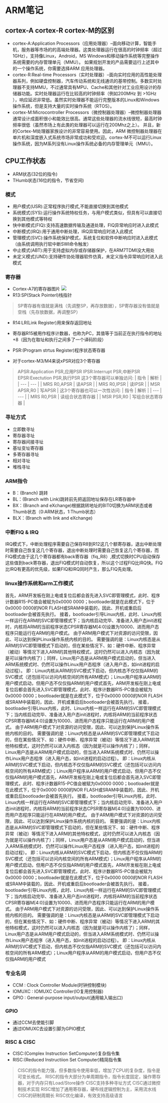 # ARM笔记

## cortex-A cortex-R cortex-M的区别
- cortex-A:Application Processors（应用处理器）–面向移动计算，智能手机，服务器等市场的的高端处理器。这类处理器运行在很高的时钟频率（超过1GHz），支持像Linux，Android，MS Windows和移动操作系统等完整操作系统需要的内存管理单元（MMU）。 如果规划开发的产品需要运行上述其中的一个操作系统，你需要选择ARM 应用处理器。
- cortex-R:Real-time Processors（实时处理器）–面向实时应用的高性能处理器系列，例如硬盘控制器，汽车传动系统和无线通讯的基带控制。多数实时处理器不支持MMU，不过通常具有MPU、Cache和其他针对工业应用设计的存储器功能。实时处理器运行在比较高的时钟频率（例如200MHz 到 >1GHz ），响应延迟非常低。虽然实时处理器不能运行完整版本的Linux和Windows操作系统，但是支持大量的实时操作系统（RTOS）。
- cortex-M:Microcontroller Processors（微控制器处理器）–微控制器处理器通常设计成面积很小和能效比很高。通常这些处理器的流水线很短，最高时钟频率很低（虽然市场上有此类的处理器可以运行在200Mhz之上）。 并且，新的Cortex-M处理器家族设计的非常容易使用。因此，ARM 微控制器处理器在单片机和深度嵌入式系统市场非常成功和受欢迎。cortex-M不可以运行Linux操作系统，因为M系列没有Linux操作系统必备的内存管理单元（MMU）。

## CPU工作状态
- ARM状态(32位的指令)
- THumb状态(16位的指令，节省空间)

### 模式
- 用户模式(USR):正常程序执行模式,不能直接切换到其他模式
- 系统模式(SYS):运行操作系统特权任务，与用户模式类似，但具有可以直接切换到其他模式等特权
- 快中断模式(FIQ):支持高速数据传输及通道处理，FIQ异常响应时进入此模式
- 中断模式(IRQ):用于通用中断处理，IRQ异常响应时进入此模式
- 管理模式(SVC):操作系统保护模式，系统复位和软件中断响应时进入此模式（由系统调用执行软中断SWI命令触发）
- 中止模式(ABT):用于支持虚拟内存或存储器保护，在ARM7TDMI没大用处
- 未定义模式(UND):支持硬件协处理器软件仿真，未定义指令异常响应时进入此模式

### 寄存器
- Cortex-A7的寄存器图片
![](./register.png)
- R13:SP(Stack Pointerl)栈指针
> SP寄存器有值就是满栈（先调整SP，再存放数据），SP寄存器没有值就是空栈（先存放数据，再调整SP）
- R14:LR(Link Register)用来保存返回地址
- 寄存器R15被用作程序计数器，也称为PC，其值等于当前正在执行指令的地址+8（因为在取址和执行之间多了一个译码阶段）
- PSR:(Program strtus Register)程序状态寄存器

- 对于cortex-M3/M4来说xPSR对应3个寄存器
> APSR:Application PSR,应用PSR
> IPSR:Interrupt PSR,中断PSR
> EPSR:Exectution PSR,执行PSR
> 这3个寄存器可以单独访问:
| 指令        | 解析   |
| ---         | ---    |
| MRS R0,APSR | 读APSR |
| MRS R0,IPSR | 读IPSR |
| MSR APSR,R0 | 写APSR |
> 这3个寄存器也可以一次性访问:
| 指令       | 解析   |
| ---        | ---    |
| MRS R0,PSR | 读组合状态寄存器 |
| MSR PSR,R0 | 写组合状态寄存器 |

### 寻址方式
- 立即数寻址
- 寄存器寻址
- 寄存器间接寻址
- 基址变址寄存器
- 多寄存器寻址
- 相对寻址
- 堆栈寻址

### ARM指令
- B：(Branch) 跳转
- BL：(Branch with Link)跳转前先把返回地址保存在LR寄存器中
- BX：(Branch and eXchange)根据跳转地址的BIT0切换为ARM状态或者Thumb状态（0:ARM状态，1:Thumb状态）
- BLX：(Branch with link and eXchange)

### 中断FIQ & IRQ
IRQ模式下，中断处理程序需要自己保存R8到R12这几个额寄存器，退出中断处理时需要自己恢复这几个寄存器，退出中断处理时需要自己恢复这几个寄存器，而FIQ模式由于这几个寄存器都有back寄存器（fiq_R8）,模式切换时CPU自动保存这些值到back寄存器，退出FIQ模式时自动恢复，所以这个过程FIQ比IRQ快。FIQ比IRQ有更高的优先级，如果FIQ和IRQ同时产生，那么FIQ先处理。

### linux操作系统和arm工作模式
首先，ARM开发板在刚上电或复位后都会首先进入SVC即管理模式，此时、程序计数器R15-PC值会被赋为0x0000 0000；bootloader就是在此模式下，位于0x0000 0000的NOR FLASH或SRAM中装载的，因此、开机或重启后bootloader会被首先执行。
    接着，bootloader引导Linux内核，此时、Linux内核一样运行在ARM的SVC即管理模式下；当内核启动完毕、准备进入用户态init进程时，内核将ARM的当前程序状态CPSR寄存器M[4:0]设置为10000、进而用户态程序只能运行在ARM的用户模式。
    由于ARM用户模式下对资源的访问受限，因此、可以达到保护Linux操作系统内核的目的。
    需要强调的是：Linux内核态是从ARM的SVC即管理模式下启动的，但在某些情况下、如：硬件中断、程序异常（被动）等情况下进入ARM的其他特权模式，这时仍然可以进入内核态（因为就是可以操作内核了）；同样，Linux用户态是从ARM用户模式启动的，但当进入ARM系统模式时、仍然可以操作Linux用户态程序（进入用户态，如init进程的启动过程）。
    即：Linux内核从ARM的SVC模式下启动，但内核态不仅仅指ARM的SVC模式（还包括可以访问内核空间的所有ARM模式）；Linux用户程序从ARM的用户模式启动，但用户态不仅仅指ARM的用户模式首先，ARM开发板在刚上电或复位后都会首先进入SVC即管理模式，此时、程序计数器R15-PC值会被赋为0x0000 0000；bootloader就是在此模式下，位于0x0000 0000的NOR FLASH或SRAM中装载的，因此、开机或重启后bootloader会被首先执行。
    接着，bootloader引导Linux内核，此时、Linux内核一样运行在ARM的SVC即管理模式下；当内核启动完毕、准备进入用户态init进程时，内核将ARM的当前程序状态CPSR寄存器M[4:0]设置为10000、进而用户态程序只能运行在ARM的用户模式。
    由于ARM用户模式下对资源的访问受限，因此、可以达到保护Linux操作系统内核的目的。
    需要强调的是：Linux内核态是从ARM的SVC即管理模式下启动的，但在某些情况下、如：硬件中断、程序异常（被动）等情况下进入ARM的其他特权模式，这时仍然可以进入内核态（因为就是可以操作内核了）；同样，Linux用户态是从ARM用户模式启动的，但当进入ARM系统模式时、仍然可以操作Linux用户态程序（进入用户态，如init进程的启动过程）。
    即：Linux内核从ARM的SVC模式下启动，但内核态不仅仅指ARM的SVC模式（还包括可以访问内核空间的所有ARM模式）；Linux用户程序从ARM的用户模式启动，但用户态不仅仅指ARM的用户模式首先，ARM开发板在刚上电或复位后都会首先进入SVC即管理模式，此时、程序计数器R15-PC值会被赋为0x0000 0000；bootloader就是在此模式下，位于0x0000 0000的NOR FLASH或SRAM中装载的，因此、开机或重启后bootloader会被首先执行。
    接着，bootloader引导Linux内核，此时、Linux内核一样运行在ARM的SVC即管理模式下；当内核启动完毕、准备进入用户态init进程时，内核将ARM的当前程序状态CPSR寄存器M[4:0]设置为10000、进而用户态程序只能运行在ARM的用户模式。
    由于ARM用户模式下对资源的访问受限，因此、可以达到保护Linux操作系统内核的目的。
    需要强调的是：Linux内核态是从ARM的SVC即管理模式下启动的，但在某些情况下、如：硬件中断、程序异常（被动）等情况下进入ARM的其他特权模式，这时仍然可以进入内核态（因为就是可以操作内核了）；同样，Linux用户态是从ARM用户模式启动的，但当进入ARM系统模式时、仍然可以操作Linux用户态程序（进入用户态，如init进程的启动过程）。
    即：Linux内核从ARM的SVC模式下启动，但内核态不仅仅指ARM的SVC模式（还包括可以访问内核空间的所有ARM模式）；Linux用户程序从ARM的用户模式启动，但用户态不仅仅指ARM的用户模式首先，ARM开发板在刚上电或复位后都会首先进入SVC即管理模式，此时、程序计数器R15-PC值会被赋为0x0000 0000；bootloader就是在此模式下，位于0x0000 0000的NOR FLASH或SRAM中装载的，因此、开机或重启后bootloader会被首先执行。
    接着，bootloader引导Linux内核，此时、Linux内核一样运行在ARM的SVC即管理模式下；当内核启动完毕、准备进入用户态init进程时，内核将ARM的当前程序状态CPSR寄存器M[4:0]设置为10000、进而用户态程序只能运行在ARM的用户模式。
    由于ARM用户模式下对资源的访问受限，因此、可以达到保护Linux操作系统内核的目的。
    需要强调的是：Linux内核态是从ARM的SVC即管理模式下启动的，但在某些情况下、如：硬件中断、程序异常（被动）等情况下进入ARM的其他特权模式，这时仍然可以进入内核态（因为就是可以操作内核了）；同样，Linux用户态是从ARM用户模式启动的，但当进入ARM系统模式时、仍然可以操作Linux用户态程序（进入用户态，如init进程的启动过程）。
    即：Linux内核从ARM的SVC模式下启动，但内核态不仅仅指ARM的SVC模式（还包括可以访问内核空间的所有ARM模式）；Linux用户程序从ARM的用户模式启动，但用户态不仅仅指ARM的用户模式

### 专业名词
- CCM    : Clock Controller Module(时钟控制模块)
- IOMUXC : IOMUXC Controller(IO复用控制器)
- GPIO   : General-purpose input/output(通用输入输出口)

### GPIO
- 通过CCM去使能引脚
- 通过IOMUXC去设置引脚为GPIO模式

### RISC & CISC
- CISC:(Complex Instruction SetComputer)复杂指令集
- RISC:(Reduced Instructiion Set Computer)精简指令集
> CISC的指令能力强，但多数指令使用率低，增加了CPU的复杂度，指令是可变长格式。
> RISC的指令大部分为单周期指令，指令长度固定，操作寄存器，对于内存只有Load/Store操作
> CISC支持多种寻址方式
> CISC通过微控制技术实现
> RISC增加了通用寄存器，硬布线逻辑控制为主，采用流水线
> CISC的研制周期长
> RISC优化编译，有效支持高级语言
